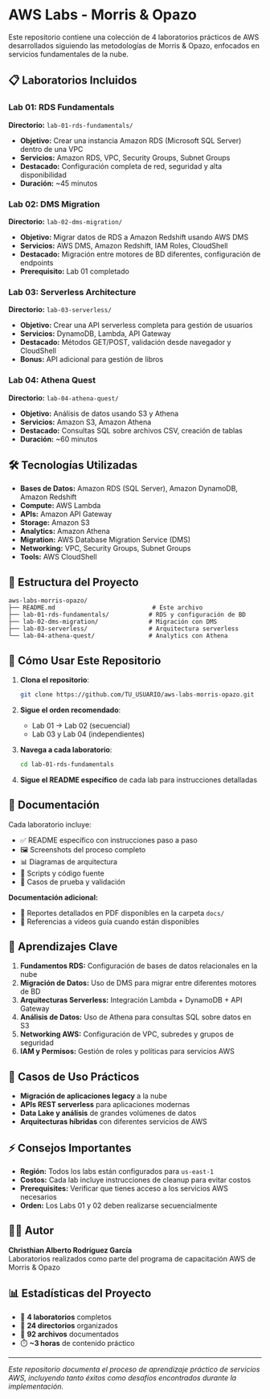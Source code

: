 # AWS Labs - Morris & Opazo

Este repositorio contiene una colección de 4 laboratorios prácticos de AWS desarrollados siguiendo las metodologías de Morris & Opazo, enfocados en servicios fundamentales de la nube.

## 📋 Laboratorios Incluidos

### Lab 01: RDS Fundamentals

**Directorio:** `lab-01-rds-fundamentals/`

- **Objetivo:** Crear una instancia Amazon RDS (Microsoft SQL Server) dentro de una VPC
- **Servicios:** Amazon RDS, VPC, Security Groups, Subnet Groups
- **Destacado:** Configuración completa de red, seguridad y alta disponibilidad
- **Duración:** ~45 minutos

### Lab 02: DMS Migration

**Directorio:** `lab-02-dms-migration/`

- **Objetivo:** Migrar datos de RDS a Amazon Redshift usando AWS DMS
- **Servicios:** AWS DMS, Amazon Redshift, IAM Roles, CloudShell
- **Destacado:** Migración entre motores de BD diferentes, configuración de endpoints
- **Prerequisito:** Lab 01 completado

### Lab 03: Serverless Architecture

**Directorio:** `lab-03-serverless/`

- **Objetivo:** Crear una API serverless completa para gestión de usuarios
- **Servicios:** DynamoDB, Lambda, API Gateway
- **Destacado:** Métodos GET/POST, validación desde navegador y CloudShell
- **Bonus:** API adicional para gestión de libros

### Lab 04: Athena Quest

**Directorio:** `lab-04-athena-quest/`

- **Objetivo:** Análisis de datos usando S3 y Athena
- **Servicios:** Amazon S3, Amazon Athena
- **Destacado:** Consultas SQL sobre archivos CSV, creación de tablas
- **Duración:** ~60 minutos

## 🛠️ Tecnologías Utilizadas

- **Bases de Datos:** Amazon RDS (SQL Server), Amazon DynamoDB, Amazon Redshift
- **Compute:** AWS Lambda
- **APIs:** Amazon API Gateway
- **Storage:** Amazon S3
- **Analytics:** Amazon Athena
- **Migration:** AWS Database Migration Service (DMS)
- **Networking:** VPC, Security Groups, Subnet Groups
- **Tools:** AWS CloudShell

## 📁 Estructura del Proyecto

```
aws-labs-morris-opazo/
├── README.md                           # Este archivo
├── lab-01-rds-fundamentals/           # RDS y configuración de BD
├── lab-02-dms-migration/              # Migración con DMS  
├── lab-03-serverless/                 # Arquitectura serverless
└── lab-04-athena-quest/               # Analytics con Athena
```

## 🚀 Cómo Usar Este Repositorio

1. **Clona el repositorio**:
   
   ```bash
   git clone https://github.com/TU_USUARIO/aws-labs-morris-opazo.git
   ```

2. **Sigue el orden recomendado**:
   
   - Lab 01 → Lab 02 (secuencial)
   - Lab 03 y Lab 04 (independientes)

3. **Navega a cada laboratorio**:
   
   ```bash
   cd lab-01-rds-fundamentals
   ```

4. **Sigue el README específico** de cada lab para instrucciones detalladas

## 📖 Documentación

Cada laboratorio incluye:

- ✅ README específico con instrucciones paso a paso
- 🖼️ Screenshots del proceso completo
- 📊 Diagramas de arquitectura
- 💾 Scripts y código fuente
- 🧪 Casos de prueba y validación

**Documentación adicional:**

- 📄 Reportes detallados en PDF disponibles en la carpeta `docs/`
- 🎥 Referencias a videos guía cuando están disponibles

## 📝 Aprendizajes Clave

1. **Fundamentos RDS:** Configuración de bases de datos relacionales en la nube
2. **Migración de Datos:** Uso de DMS para migrar entre diferentes motores de BD
3. **Arquitecturas Serverless:** Integración Lambda + DynamoDB + API Gateway
4. **Análisis de Datos:** Uso de Athena para consultas SQL sobre datos en S3
5. **Networking AWS:** Configuración de VPC, subredes y grupos de seguridad
6. **IAM y Permisos:** Gestión de roles y políticas para servicios AWS

## 🎯 Casos de Uso Prácticos

- **Migración de aplicaciones legacy** a la nube
- **APIs REST serverless** para aplicaciones modernas
- **Data Lake y análisis** de grandes volúmenes de datos
- **Arquitecturas híbridas** con diferentes servicios de AWS

## ⚡ Consejos Importantes

- **Región:** Todos los labs están configurados para `us-east-1`
- **Costos:** Cada lab incluye instrucciones de cleanup para evitar costos
- **Prerequisites:** Verificar que tienes acceso a los servicios AWS necesarios
- **Orden:** Los Labs 01 y 02 deben realizarse secuencialmente

## 👨‍💻 Autor

**Christhian Alberto Rodríguez García**  
Laboratorios realizados como parte del programa de capacitación AWS de Morris & Opazo

## 📊 Estadísticas del Proyecto

- 🔢 **4 laboratorios** completos
- 📁 **24 directorios** organizados
- 📄 **92 archivos** documentados
- ⏱️ **~3 horas** de contenido práctico

---

*Este repositorio documenta el proceso de aprendizaje práctico de servicios AWS, incluyendo tanto éxitos como desafíos encontrados durante la implementación.*
